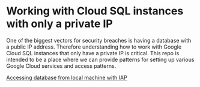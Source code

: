 # Working with Cloud SQL instances with only a private IP

One of the biggest vectors for security breaches is having a database with a public IP address.  Therefore understanding how to work with Google Cloud SQL instances that only have a private IP is critical.  This repo is intended to be a place where we can provide patterns for setting up various Google Cloud services and access patterns.


[Accessing database from local machine with IAP](iap.md)